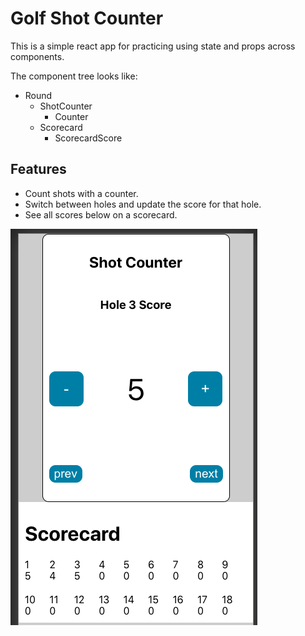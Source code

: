 # Golf Shot Counter

This is a simple react app for practicing using state and props across components.

The component tree looks like:

- Round
    - ShotCounter
        - Counter
    - Scorecard
        - ScorecardScore

## Features

- Count shots with a counter. 
- Switch between holes and update the score for that hole. 
- See all scores below on a scorecard.

![image](screenshot.png)